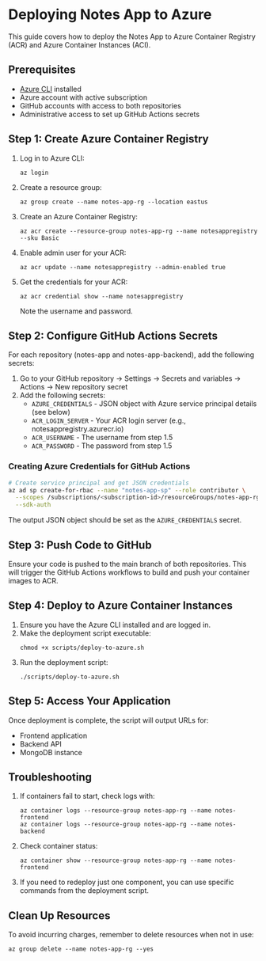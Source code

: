 # Deploying Notes App to Azure

This guide covers how to deploy the Notes App to Azure Container Registry (ACR) and Azure Container Instances (ACI).

## Prerequisites

- [Azure CLI](https://docs.microsoft.com/en-us/cli/azure/install-azure-cli) installed
- Azure account with active subscription
- GitHub accounts with access to both repositories
- Administrative access to set up GitHub Actions secrets

## Step 1: Create Azure Container Registry

1. Log in to Azure CLI:
   ```
   az login
   ```

2. Create a resource group:
   ```
   az group create --name notes-app-rg --location eastus
   ```

3. Create an Azure Container Registry:
   ```
   az acr create --resource-group notes-app-rg --name notesappregistry --sku Basic
   ```

4. Enable admin user for your ACR:
   ```
   az acr update --name notesappregistry --admin-enabled true
   ```

5. Get the credentials for your ACR:
   ```
   az acr credential show --name notesappregistry
   ```
   Note the username and password.

## Step 2: Configure GitHub Actions Secrets

For each repository (notes-app and notes-app-backend), add the following secrets:

1. Go to your GitHub repository → Settings → Secrets and variables → Actions → New repository secret
2. Add the following secrets:
   - `AZURE_CREDENTIALS` - JSON object with Azure service principal details (see below)
   - `ACR_LOGIN_SERVER` - Your ACR login server (e.g., notesappregistry.azurecr.io)
   - `ACR_USERNAME` - The username from step 1.5
   - `ACR_PASSWORD` - The password from step 1.5

### Creating Azure Credentials for GitHub Actions

```bash
# Create service principal and get JSON credentials
az ad sp create-for-rbac --name "notes-app-sp" --role contributor \
  --scopes /subscriptions/<subscription-id>/resourceGroups/notes-app-rg \
  --sdk-auth
```

The output JSON object should be set as the `AZURE_CREDENTIALS` secret.

## Step 3: Push Code to GitHub

Ensure your code is pushed to the main branch of both repositories. This will trigger the GitHub Actions workflows to build and push your container images to ACR.

## Step 4: Deploy to Azure Container Instances

1. Ensure you have the Azure CLI installed and are logged in.
2. Make the deployment script executable:
   ```
   chmod +x scripts/deploy-to-azure.sh
   ```
3. Run the deployment script:
   ```
   ./scripts/deploy-to-azure.sh
   ```

## Step 5: Access Your Application

Once deployment is complete, the script will output URLs for:
- Frontend application
- Backend API
- MongoDB instance

## Troubleshooting

1. If containers fail to start, check logs with:
   ```
   az container logs --resource-group notes-app-rg --name notes-frontend
   az container logs --resource-group notes-app-rg --name notes-backend
   ```

2. Check container status:
   ```
   az container show --resource-group notes-app-rg --name notes-frontend
   ```

3. If you need to redeploy just one component, you can use specific commands from the deployment script.

## Clean Up Resources

To avoid incurring charges, remember to delete resources when not in use:
```
az group delete --name notes-app-rg --yes
``` 